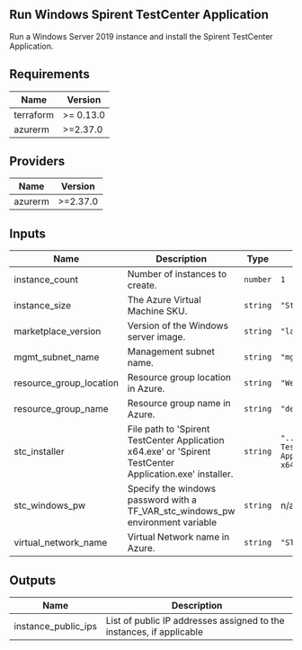 ## Run Windows Spirent TestCenter Application

Run a Windows Server 2019 instance and install the Spirent TestCenter Application.

## Requirements

| Name | Version |
|------|---------|
| terraform | >= 0.13.0 |
| azurerm | >=2.37.0 |

## Providers

| Name | Version |
|------|---------|
| azurerm | >=2.37.0 |

## Inputs

| Name | Description | Type | Default | Required |
|------|-------------|------|---------|:--------:|
| instance\_count | Number of instances to create. | `number` | `1` | no |
| instance\_size | The Azure Virtual Machine SKU. | `string` | `"Standard_DS1_v2"` | no |
| marketplace\_version | Version of the Windows server image. | `string` | `"latest"` | no |
| mgmt\_subnet\_name | Management subnet name. | `string` | `"mgmt-westus2"` | no |
| resource\_group\_location | Resource group location in Azure. | `string` | `"West US 2"` | no |
| resource\_group\_name | Resource group name in Azure. | `string` | `"default"` | no |
| stc\_installer | File path to 'Spirent TestCenter Application x64.exe' or 'Spirent TestCenter Application.exe' installer. | `string` | `"../../Spirent TestCenter Application x64.exe"` | no |
| stc\_windows\_pw | Specify the windows password with a TF\_VAR\_stc\_windows\_pw environment variable | `string` | n/a | yes |
| virtual\_network\_name | Virtual Network name in Azure. | `string` | `"STCv"` | no |

## Outputs

| Name | Description |
|------|-------------|
| instance\_public\_ips | List of public IP addresses assigned to the instances, if applicable |

<!-- END OF PRE-COMMIT-TERRAFORM DOCS HOOK -->

